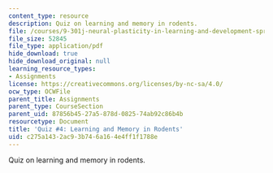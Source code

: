 ```yaml
---
content_type: resource
description: Quiz on learning and memory in rodents.
file: /courses/9-301j-neural-plasticity-in-learning-and-development-spring-2002/c275a1432ac93b746a164e4ff1f1788e_quiz4.pdf
file_size: 52845
file_type: application/pdf
hide_download: true
hide_download_original: null
learning_resource_types:
- Assignments
license: https://creativecommons.org/licenses/by-nc-sa/4.0/
ocw_type: OCWFile
parent_title: Assignments
parent_type: CourseSection
parent_uid: 87856b45-27a5-878d-0825-74ab92c86b4b
resourcetype: Document
title: 'Quiz #4: Learning and Memory in Rodents'
uid: c275a143-2ac9-3b74-6a16-4e4ff1f1788e
---
```

Quiz on learning and memory in rodents.